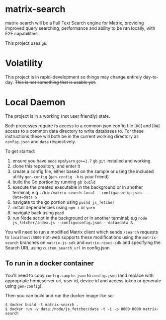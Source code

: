 # matrix-search

matrix-search will be a Full Text Search engine for Matrix, providing improved query searching, performance and ability to be ran locally, with E2E capabilities.

This project uses `gb`.

# Volatility
This project is in rapid-development so things may change entirely day-to-day. ~~This is not something that is usable yet.~~

# Local Daemon
The project is in a working (not user friendly) state.

Both processes require fs access to a common json config file [`RO`]
and [`RW`] access to a common data directory to write databases to.
For these instructions these will both be in the current working directory
as `config.json` and `data` respectively.

To get started:
1. ensure you have `node` `npm`/`yarn` `go>=1.7` `gb` `git` installed and working.
1. clone this repository, and enter it
1. create a config file, either based on the sample or using the included utility `gen-config` (`gen-config -h` is your friend)
1. build the Go portion by running `gb build`
1. execute the created executable in the background or in another terminal; e.g `./bin/matrix-search-local --config=config.json --data=data &`
1. navigate to the go portion using `pushd js_fetcher`
1. install dependencies using `npm i` or `yarn`
1. navigate back using `popd`
1. run Node script in the background or in another terminal; e.g `node js_fetcher/index.js --config=config.json --data=data &`

You will need to run a modified Matrix client which sends `/search` requests to `localhost:8000` 
riot-web supports these modifications using the `matrix-search` branches on `matrix-js-sdk` and `matrix-react-sdk` and specifying the Search URL using `custom_search_url` in config.json

## To run in a docker container

You'll need to copy `config.sample.json` to `config.json` (and replace with
appropriate homeserver url, user id, device id and access token or generate
using `gen-config`).

Then you can build and run the docker image like so:

```
$ docker build -t matrix-search .
$ docker run -v data:/node/js_fetcher/data -t -i -p 8000:8000 matrix-search
```
